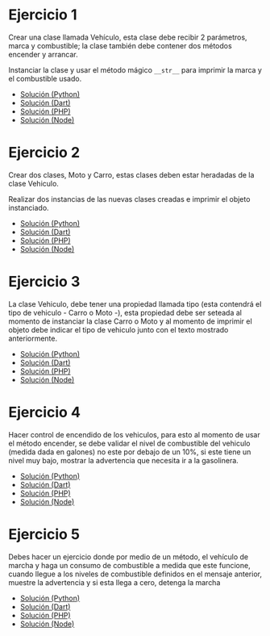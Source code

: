 # **Ejercicio 1**  
Crear una clase llamada Vehículo, esta clase debe recibir 2 parámetros, marca y combustible; la clase también debe contener dos métodos encender y arrancar. 

Instanciar la clase y usar el método mágico ```__str__``` para imprimir la marca y el combustible usado.

* [Solución (Python)](https://replit.com/@DiegoArcila/Clases#main.py)
* [Solución (Dart)](https://replit.com/@DiegoArcila/DartED#main.dart)
* [Solución (PHP)](https://replit.com/@DiegoArcila/phpED#Clases/Ejercicio1.php)
* [Solución (Node)](https://replit.com/@DiegoArcila/NodeED#Clases/Ejercicio1.js)

# **Ejercicio 2** 
Crear dos clases, Moto y Carro, estas clases deben estar heradadas de la clase Vehiculo. 

Realizar dos instancias de las nuevas clases creadas e imprimir el objeto instanciado.

* [Solución (Python)](https://replit.com/@DiegoArcila/Clases#ejercicio2.py)
* [Solución (Dart)](https://replit.com/@DiegoArcila/DartED#ejercicio2.dart)
* [Solución (PHP)](https://replit.com/@DiegoArcila/phpED#Clases/Ejercicio2.php)
* [Solución (Node)](https://replit.com/@DiegoArcila/NodeED#Clases/Ejercicio2.js)

# **Ejercicio 3**
La clase Vehiculo, debe tener una propiedad llamada tipo (esta contendrá el tipo de vehiculo - Carro o Moto -), esta propiedad debe ser seteada al momento de instanciar la clase Carro o Moto y al momento de imprimir el objeto debe indicar el tipo de vehiculo junto con el texto mostrado anteriormente.

* [Solución (Python)](https://replit.com/@DiegoArcila/Clases#ejercicio3.py)
* [Solución (Dart)](https://replit.com/@DiegoArcila/DartED#ejercicio3.dart)
* [Solución (PHP)](https://replit.com/@DiegoArcila/phpED#Clases/Ejercicio3.php)
* [Solución (Node)](https://replit.com/@DiegoArcila/NodeED#Clases/Ejercicio3.js)

# **Ejercicio 4** 
Hacer control de encendido de los vehiculos, para esto al momento de usar el método encender, se debe validar el nivel de combustible del vehiculo (medida dada en galones) no este por debajo de un 10%, si este tiene un nivel muy bajo, mostrar la advertencia que necesita ir a la gasolinera. 

* [Solución (Python)](https://replit.com/@DiegoArcila/Clases#ejercicio4.py)
* [Solución (Dart)](https://replit.com/@DiegoArcila/DartED#ejercicio4.dart)
* [Solución (PHP)](https://replit.com/@DiegoArcila/phpED#Clases/Ejercicio4.php)
* [Solución (Node)](https://replit.com/@DiegoArcila/NodeED#Clases/Ejercicio4.js)

# **Ejercicio 5**  
Debes hacer un ejercicio donde por medio de un método, el vehículo de marcha y haga un consumo de combustible a medida que este funcione, cuando llegue a los niveles de combustible definidos en el mensaje anterior, muestre la advertencia y si esta llega a cero, detenga la marcha 

* [Solución (Python)]()
* [Solución (Dart)]()
* [Solución (PHP)]()
* [Solución (Node)]()
